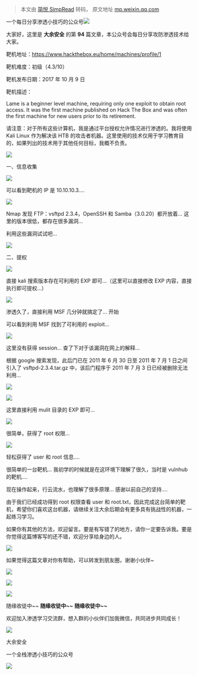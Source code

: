 > 本文由 [简悦 SimpRead](http://ksria.com/simpread/) 转码， 原文地址 [mp.weixin.qq.com](https://mp.weixin.qq.com/s/5qAfYxDNpKbT3fy786fo4w)

一个每日分享渗透小技巧的公众号![](https://mmbiz.qpic.cn/mmbiz_png/O7dWXt4o5KPTQKiaXksbZia7PmHLPX2vnCWsznInTj3b9TFYtTDIYG6lDGJZYYSv72NsVWF24Kjlo4MT29tEOQSg/640?wx_fmt=png)

  

  

大家好，这里是 **大余安全** 的第 **94** 篇文章，本公众号会每日分享攻防渗透技术给大家。

  

靶机地址：https://www.hackthebox.eu/home/machines/profile/1

靶机难度：初级（4.3/10）

靶机发布日期：2017 年 10 月 9 日

靶机描述：

Lame is a beginner level machine, requiring only one exploit to obtain root access. It was the first machine published on Hack The Box and was often the first machine for new users prior to its retirement.

请注意：对于所有这些计算机，我是通过平台授权允许情况进行渗透的。我将使用 Kali Linux 作为解决该 HTB 的攻击者机器。这里使用的技术仅用于学习教育目的，如果列出的技术用于其他任何目标，我概不负责。

  

![](https://mmbiz.qpic.cn/sz_mmbiz_png/ibTI8P0OCvaU2icfPvr6ngOUrG4x8apyuFDgF1ttCo0xsUCLUTIPv5zokZMnTuq7Fn27raOTY9w1fGot0Tq2D01g/640?wx_fmt=png)

一、信息收集

![](https://mmbiz.qpic.cn/mmbiz_png/O7dWXt4o5KPbX8iagjAJHm0ltAHfNgSBpKSrnWvyzBa3oCDxVHAIn2NV4YUVcokLqB2hbibJTSIcozjy1RMlOlmw/640?wx_fmt=png)

可以看到靶机的 IP 是 10.10.10.3....

![](https://mmbiz.qpic.cn/mmbiz_png/O7dWXt4o5KPbX8iagjAJHm0ltAHfNgSBpbLdZ57SflDID6wpn41gwWzHA00Lz1GoHHPRLDAQruxvpTQwghKBnHA/640?wx_fmt=png)

Nmap 发现 FTP：vsftpd 2.3.4，OpenSSH 和 Samba（3.0.20）都开放着... 这里的版本很低，都存在很多漏洞...

利用这些漏洞试试吧...

  

![](https://mmbiz.qpic.cn/sz_mmbiz_png/ibTI8P0OCvaU2icfPvr6ngOUrG4x8apyuFDgF1ttCo0xsUCLUTIPv5zokZMnTuq7Fn27raOTY9w1fGot0Tq2D01g/640?wx_fmt=png)

二、提权 

![](https://mmbiz.qpic.cn/mmbiz_png/O7dWXt4o5KPbX8iagjAJHm0ltAHfNgSBpIjUdZcIwyEvKJH2icpxVD4Feic2rWzAYZDswHlialyXZldGu3bibwOA1Lg/640?wx_fmt=png)

直接 kali 搜索版本存在可利用的 EXP 即可...（这里可以直接修改 EXP 内容，直接执行即可提权...）

![](https://mmbiz.qpic.cn/mmbiz_png/O7dWXt4o5KPbX8iagjAJHm0ltAHfNgSBpB182zfEG2ork5vArZFhTsYicN1T86aJOrAR6BZBdweibjBZjA28M6U5w/640?wx_fmt=png)

渗透久了，直接利用 MSF 几分钟就搞定了... 开始

可以看到利用 MSF 找到了可利用的 exploit...

![](https://mmbiz.qpic.cn/mmbiz_png/O7dWXt4o5KPbX8iagjAJHm0ltAHfNgSBpxicHpqS5Y7nibWou6Z3PGd09s8HjGlib87A3u1KCicJOvPibBT07QkKdVbA/640?wx_fmt=png)

这里没有获得 session... 查了下对于该漏洞在网上的解释...

根据 google 搜索发现，此后门已在 2011 年 6 月 30 日至 2011 年 7 月 1 日之间引入了 vsftpd-2.3.4.tar.gz 中，该后门程序于 2011 年 7 月 3 日已经被删除无法利用...

![](https://mmbiz.qpic.cn/mmbiz_png/O7dWXt4o5KPbX8iagjAJHm0ltAHfNgSBpvjfGtJFUJ6tJAkebH0tJVZSBpquvjTonIicWOLAWJXwGkibskML3jwIQ/640?wx_fmt=png)

![](https://mmbiz.qpic.cn/mmbiz_png/O7dWXt4o5KPbX8iagjAJHm0ltAHfNgSBp6FoJTdHzZoo5l6lvtGEZC47FQsRrhI3KXKUb9mQUGLXPzzHKqYtZyA/640?wx_fmt=png)

这里直接利用 mulit 目录的 EXP 即可...

![](https://mmbiz.qpic.cn/mmbiz_png/O7dWXt4o5KPbX8iagjAJHm0ltAHfNgSBproKTwO2rLC5FUIwFNiaqXpibnBGTIV6CRpNqE10xwTP056NaqFgFkeGw/640?wx_fmt=png)

很简单，获得了 root 权限...

![](https://mmbiz.qpic.cn/mmbiz_png/O7dWXt4o5KPbX8iagjAJHm0ltAHfNgSBp8K8bUNMUmpWzAb62p97CiaUjfXQwDtAP75mpRIyQjjxA7yunicmR1OZQ/640?wx_fmt=png)

轻松获得了 user 和 root 信息....

很简单的一台靶机... 我初学的时候就是在这环境下理解了很久，当时是 vulnhub 的靶机....

现在操作起来，行云流水，也理解了很多原理... 感谢以前自己的坚持....

由于我们已经成功得到 root 权限查看 user 和 root.txt，因此完成这台简单的靶机，希望你们喜欢这台机器，请继续关注大余后期会有更多具有挑战性的机器，一起练习学习。

如果你有其他的方法，欢迎留言。要是有写错了的地方，请你一定要告诉我。要是你觉得这篇博客写的还不错，欢迎分享给身边的人。

![](https://mmbiz.qpic.cn/mmbiz_png/nLSlp1hFMwsA5K49ZxLYXtEibosgIZkIlYqhXqx03XbFqNrVBAm5axMu7OLyRv4RXEQdpzTBFs5wfhaLhvqw41Q/640?wx_fmt=png)

如果觉得这篇文章对你有帮助，可以转发到朋友圈，谢谢小伙伴~

![](https://mmbiz.qpic.cn/mmbiz_png/c5xrRn4430AnqkfAJc38Vpnc5XiaADLTjiciciaibYU4EHw3Nuh7YMtuB0hz3sb8Em9iatt5skAsibuuysPLdLY5LtWOw/640?wx_fmt=png)

![](https://mmbiz.qpic.cn/mmbiz_png/p3lIbvldZiabdI5iaCb3icRhtygUuo2sp6Hcdq0ANlpy5W3gL628uq032jsoVnGnl6HdGrgDXjfazFtkp6IInibDdQ/640?wx_fmt=png)

![](https://mmbiz.qpic.cn/mmbiz_png/O7dWXt4o5KPqjaFWwyrrhiciahSpOibxqKvSIFX0iaPcG00CjYIwQDwIDeIicmFMlOVNyhWYVSE8pJK566UK3YOUNWQ/640?wx_fmt=png)

随缘收徒中~~ **随缘收徒中~~** **随缘收徒中~~**

欢迎加入渗透学习交流群，想入群的小伙伴们加我微信，共同进步共同成长！

![](https://mmbiz.qpic.cn/mmbiz_png/ndicuTO22p6ibN1yF91ZicoggaJJZX3vQ77Vhx81O5GRyfuQoBRjpaUyLOErsSo8PwNYlT1XzZ6fbwQuXBRKf4j3Q/640?wx_fmt=png)  

大余安全

一个全栈渗透小技巧的公众号

![](https://mmbiz.qpic.cn/mmbiz_png/O7dWXt4o5KPTQKiaXksbZia7PmHLPX2vnCSsnsc7MHh257oYRic1MOT8qibABNUEnTq9DUL7QBwnS52EheJf4m8iaTQ/640?wx_fmt=png)